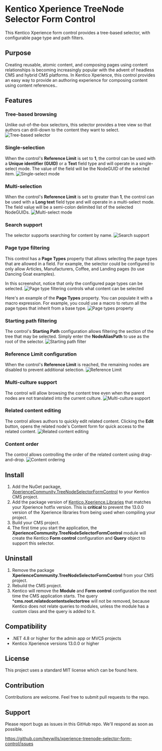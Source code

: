 # Kentico Xperience TreeNode Selector Form Control

This Kentico Xperience form control provides a tree-based selector, with configurable page type and path filters. 

## Purpose
Creating reusable, atomic content, and composing pages using content relationships is becoming increasingly popular with the advent of headless CMS and hybrid CMS platforms. In Kentico Xperience, this control provides an easy way to provide an authoring experience for composing content using content references..

## Features
### Tree-based browsing
Unlike out-of-the-box selectors, this selector provides a tree view so that authors can drill-down to the content they want to select.
![Tree-based selector](/docs/images/01-tree-selector.png)

### Single-selection
When the control's **Reference Limit** is set to **1**, the control can be used with a **Unique identifier (GUID)** or a **Text** field type and will operate in a single-select mode. The value of the field will be the NodeGUID of the selected item.
![Single-select mode](/docs/images/02-single-select.png)

### Multi-selection
When the control's **Reference Limit** is set to greater than **1**, the control can be used with a **Long text** field type and will operate in a multi-select mode. The field value will be a semi-colon delimited list of the selected NodeGUIDs.
![Multi-select mode](/docs/images/03-multi-select.png)

### Search support
The selector supports searching for content by name.
![Search support](/docs/images/04-search-support.png)

### Page type filtering
This control has a **Page Types** property that allows selecting the page types that are allowed in a field. For example, the selector could be configured to only allow Articles, Manufacturers, Coffee, and Landing pages (to use Dancing Goat examples).

In this screenshot, notice that only the configured page types can be selected.
![Page type filtering controls what content can be selected](/docs/images/05-page-type-filtering.png)

Here's an example of the **Page Types** property. You can populate it with a macro expression. For example, you could use a macro to return all the page types that inherit from a base type.
![Page types property](/docs/images/05a-page-type-filtering.png)

### Starting path filtering
The control's **Starting Path** configuration allows filtering the section of the tree that may be selected. Simply enter the **NodeAliasPath** to use as the root of the selector.
![Starting path filter](/docs/images/06-starting-path.png)

### Reference Limit configuration
When the control's **Reference Limit** is reached, the remaining nodes are disabled to prevent additional selection.
![Reference Limit](/docs/images/07-limit-config.png)

### Multi-culture support
The control will allow browsing the content tree even when the parent nodes are not translated into the current culture.
![Multi-culture support](/docs/images/08-multi-culture.png)

### Related content editing
The control allows authors to quickly edit related content. Clicking the **Edit** button, opens the related node's Content form for quick access to the related content.
![Related content editing](/docs/images/09-edit-content.png)

### Content order
The control allows controlling the order of the related content using drag-and-drop.
![Content ordering](/docs/images/10-content-order.png)

## Install
1. Add the NuGet package, [XperienceCommunity.TreeNodeSelectorFormControl](https://www.nuget.org/packages/XperienceCommunity.TreeNodeSelectorFormControl/) to your Kentico CMS project.
2. Add the package version of [Kentico.Xperience.Libraries](https://www.nuget.org/packages/Kentico.Xperience.Libraries/) that matches your Xperience hotfix version. This is **critical** to prevent the  13.0.0 version of the Xperience libraries from being used when compiling your project.
3. Build your CMS project.
4. The first time you start the application, the **XperienceCommunity.TreeNodeSelectorFormControl** module will create the Kentico **Form control** configuration and **Query** object to support this selector.

## Uninstall
1. Remove the package **XperienceCommunity.TreeNodeSelectorFormControl** from your CMS project.
2. Rebuild the CMS project.
3. Kentico will remove the **Module** and **Form control** configuration the next time the CMS application starts. The query ***cms.root.relatedcontentselectortree** will not be removed, because Kentico does not relate queries to modules, unless the module has a custom class and the query is added to it.

## Compatibility
* .NET 4.8 or higher for the admin app or MVC5 projects
* Kentico Xperience versions 13.0.0 or higher

## License
This project uses a standard MIT license which can be found here.

## Contribution
Contributions are welcome. Feel free to submit pull requests to the repo.

## Support
Please report bugs as issues in this GitHub repo. We'll respond as soon as possible.

https://github.com/heywills/xperience-treenode-selector-form-control/issues









